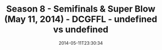 ---
title: Season 8 - Semifinals & Super Blow (May 11, 2014) - DCGFFL - undefined vs undefined
teams-score:
- team: ''
  score: 26
- team: ''
  score: 24
mvp: 'Carolina: Jared Calfee, Pacific Blue: Buggsy Stokes'
game-ball: N/A
sportsperson: ''
season: 8
week: 0
date: '2014-05-11T23:30:34'
pageid: season-8-semifinals-super-blow-may-11-2014-4579-vs-4588
---